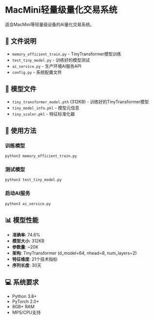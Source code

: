 # MacMini轻量级量化交易系统

适合MacMini等轻量级设备的AI量化交易系统。

## 📁 文件说明

- `memory_efficient_train.py` - TinyTransformer模型训练
- `test_tiny_model.py` - 训练好的模型测试
- `ai_service.py` - 生产环境AI服务API
- `config.py` - 系统配置文件

## 🎯 模型文件

- `tiny_transformer_model.pth` (312KB) - 训练好的TinyTransformer模型
- `tiny_model_info.pkl` - 模型元信息
- `tiny_scaler.pkl` - 特征标准化器

## 🚀 使用方法

### 训练模型
```bash
python3 memory_efficient_train.py
```

### 测试模型
```bash
python3 test_tiny_model.py
```

### 启动AI服务
```bash
python3 ai_service.py
```

## 📊 模型性能

- **准确率**: 74.6%
- **模型大小**: 312KB
- **参数量**: ~20K
- **架构**: TinyTransformer (d_model=64, nhead=8, num_layers=2)
- **特征维度**: 21个技术指标
- **序列长度**: 30天

## 💻 系统要求

- Python 3.8+
- PyTorch 2.0+
- 8GB+ RAM
- MPS/CPU支持